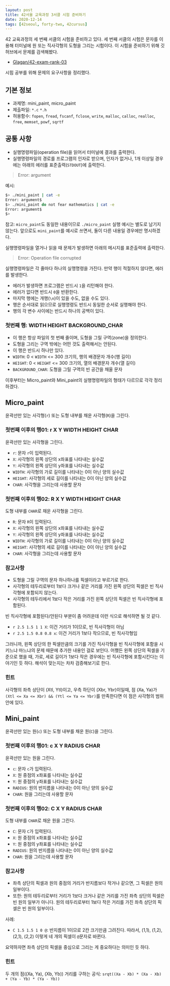 ```yaml
---
layout: post
title: 42서울 교육과정 3서클 시험 준비하기
date: 2020-12-14
tags: [42seoul, forty-two, 42cursus]
---
```


42 교육과정의 세 번째 서클의 시험을 준비하고 있다. 세 번째 서클의 시험은 문자를 이용해 터미널에 원 또는 직사각형의 도형을 그리는 시험이다. 이 시험을 준비하기 위해 깃허브에서 문제를 검색해봤다.

- [Glagan/42-exam-rank-03](https://github.com/Glagan/42-exam-rank-03)

시힘 공부를 위해 문제의 요구사항을 정리했다.

## 기본 정보

- 과제명: mini_paint, micro_paint
- 제출파일: `*.c` `*.h`
- 허용함수: `fopen`, `fread`, `fscanf`, `fclose`, `write`, `malloc`, `calloc`, `realloc`, `free`, `memset`, `powf`, `sqrtf`

## 공통 사항

- 실행명령파일(operation file)을 읽어서 터미널에 결과를 출력한다.
- 실행명령파일의 경로를 프로그램의 인자로 받으며, 인자가 없거나, 1개 이상일 경우에는 아래의 에러를 표준출력(`STDOUT`)에 출력한다.

> Error: argument

예시:

```sh
$> ./mini_paint | cat -e
Error: argument$
$> ./mini_paint do not fear mathematics | cat -e
Error: argument$
$>
```

참고: `micro_paint`도 동일한 내용이므로 `./micro_paint` 실행 예시는 별도로 남기지 않는다. 앞으로도 `mini_paint`를 예시로 쓰면서, 둘이 다른 내용일 경우에만 명시하겠다.

실행명령파일을 열거나 읽을 때 문제가 발생하면 아래의 메시지를 표준출력에 출력한다.

> Error: Operation file corrupted

실행명령파일은 각 줄마다 하나의 실맹명령을 가진다. 만약 행이 적절하지 않다면, 에러를 발생한다.

- 에러가 발생하면 프로그램은 반드시 `1`을 리턴해야 한다.
- 에러가 없다면 반드시 `0`을 반환한다.
- 마지막 행에는 개행(`\n`)이 있을 수도, 없을 수도 있다.
- 행은 순서대로 읽으므로 실행명령도 반드시 동일한 순서로 실행해야 한다.
- 행의 각 변수 사이에는 반드시 하나의 공백이 있다.

### 첫번째 행: WIDTH HEIGHT BACKGROUND_CHAR

- 이 행은 항상 파일의 첫 번째 줄이며, 도형을 그릴 구역(zone)을 정의한다.
- 도형을 그리는 구역 밖에는 어떤 것도 출력해서는 안된다.
- 이 행은 반드시 하나만 있다.
- `WIDTH`: 0 < `WIDTH` <= 300 크기의, 행의 배경문자 개수(행 길이)
- `HEIGHT`: 0 < `HEIGHT` <= 300 크기의, 열의 배경문자 개수(열 길이)
- `BACKGROUND_CHAR`: 도형을 그릴 구역의 빈 공간을 채울 문자

이후부터는 Micro_paint와 Mini_paint의 실행명령파일의 형태가 다르므로 각각 정리하겠다.

## Micro_paint

윤곽선만 있는 사각형(`r`) 또는 도형 내부를 채운 사각형(`R`)을 그린다.

### 첫번째 이후의 행01: r X Y WIDTH HEIGHT CHAR

윤곽선만 있는 사각형을 그린다.

- `r`: 문자 `r`이 입력된다.
- `X`: 사각형의 왼쪽 상단의 x좌표를 나타내는 실수값
- `Y`: 사각형의 왼쪽 상단의 y좌표를 나타내는 실수값
- `WIDTH`: 사각형의 가로 길이를 나타내는 0이 아닌 양의 실수값
- `HEIGHT`: 사각형의 세로 길이를 나타내는 0이 아닌 양의 실수값
- `CHAR`: 사각형을 그리는데 사용할 문자

### 첫번째 이후의 행02: R X Y WIDTH HEIGHT CHAR

도형 내부를 `CHAR`로 채운 사각형을 그린다.

- `R`: 문자 `R`이 입력된다.
- `X`: 사각형의 왼쪽 상단의 x좌표를 나타내는 실수값
- `Y`: 사각형의 왼쪽 상단의 y좌표를 나타내는 실수값
- `WIDTH`: 사각형의 가로 길이를 나타내는 0이 아닌 양의 실수값
- `HEIGHT`: 사각형의 세로 길이를 나타내는 0이 아닌 양의 실수값
- `CHAR`: 사각형을 그리는데 사용할 문자

### 참고사항

- 도형을 그릴 구역의 문자 하나하나를 픽셀이라고 부르기로 한다.
- 사각형의 테두리로부터 1보다 크거나 같은 거리를 가진 왼쪽 상단의 픽셀은 빈 직사각형에 포함되지 않는다.
- 사각형의 테두리에서 1보다 작은 거리를 가진 왼쪽 상단의 픽셀은 빈 직사각형에 포함된다.

빈 직사각형에 포함된다/안된다 부분이 좀 어려운데 이런 식으로 해석하면 될 것 같다.

- `r 2.5 1.5 1 1 X`: 이건 거리가 1이므로, 빈 직사각형이 아님
- `r 2.5 1.5 0.8 0.8 x`: 이건 거리가 1보다 작으므로, 빈 직사각형임

그러니까, 왼쪽 상단의 한 픽셀만큼의 크기를 가진 직사각형을 빈 직사각형에 포함을 시키느냐 마느냐의 문제 때문에 추가한 내용인 걸로 보인다. 어쨌든 왼쪽 상단의 픽셀을 기준으로 했을 때, 가로, 세로 길이가 1보다 작은 경우에는 빈 직사각형에 포함시킨다는 이야기인 듯 하다. 해석이 맞는지는 차차 검증해보기로 한다.

### 힌트

사각형의 좌측 상단이 (Xtl, Ytl)이고, 우측 하단이 (Xbr, Ybr)이일때, 점 (Xa, Ya)가 `(Xtl <= Xa <= Xbr) && (Ytl <= Ya <= Ybr)`를 만족한다면 이 점은 사각형의 범위 안에 있다.

## Mini_paint

윤곽선만 있는 원(`c`) 또는 도형 내부를 채운 원(`C`)을 그린다.

### 첫번째 이후의 행01: c X Y RADIUS CHAR

윤곽선만 있는 원을 그린다.

- `c`: 문자 `c`가 입력된다.
- `X`: 원 중점의 x좌표를 나타내는 실수값
- `Y`: 원 중점의 y좌표를 나타내는 실수값
- `RADIUS`: 원의 반지름을 나타내는 0이 아닌 양의 실수값
- `CHAR`: 원을 그리는데 사용할 문자

### 첫번째 이후의 행02: C X Y RADIUS CHAR

도형 내부를 `CHAR`로 채운 원을 그린다.

- `C`: 문자 `C`가 입력된다.
- `X`: 원 중점의 x좌표를 나타내는 실수값
- `Y`: 원 중점의 y좌표를 나타내는 실수값
- `RADIUS`: 원의 반지름을 나타내는 0이 아닌 양의 실수값
- `CHAR`: 원을 그리는데 사용할 문자

### 참고사항

- 좌측 상단의 픽셀과 원의 중점의 거리가 반지름보다 작거나 같으면, 그 픽셀은 원의 일부이다.
- 또한: 원의 테두리로부터 거리가 1보다 크거나 같은 거리를 가진 좌측 상단의 픽셀은 빈 원의 일부가 아니다. 원의 테두리로부터 1보다 작은 거리를 가진 좌측 상단의 픽셀은 빈 원의 일부이다.

사례:

- `C 1.5 1.5 1 0 @`: 반지름이 1이므로 2칸 크기만큼 그려진다. 따라서, (1,1), (1,2), (2,1), (2,2) 이렇게 네 개의 픽셀이 `@`문자로 바뀐다.

요약하자면 좌측 상단의 픽셀을 중심으로 그리는 게 중요하다는 의미인 듯 하다.

### 힌트

두 개의 점((Xa, Ya), (Xb, Yb)) 거리를 구하는 공식: `srqt((Xa - Xb) * (Xa - Xb) + (Ya - Yb) * (Ya - Yb))`
